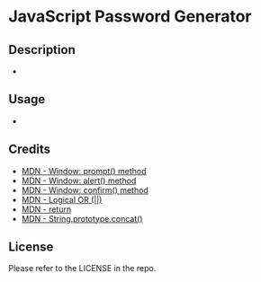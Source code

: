# JavaScript Password Generator

## Description
- 

## Usage
-

## Credits
- [MDN - Window: prompt() method](https://developer.mozilla.org/en-US/docs/Web/API/Window/prompt)
- [MDN - Window: alert() method](https://developer.mozilla.org/en-US/docs/Web/API/Window/alert)
- [MDN - Window: confirm() method](https://developer.mozilla.org/en-US/docs/Web/API/Window/confirm)
- [MDN - Logical OR (||)](https://developer.mozilla.org/en-US/docs/Web/JavaScript/Reference/Operators/Logical_OR)
- [MDN - return](https://developer.mozilla.org/en-US/docs/Web/JavaScript/Reference/Statements/return)
- [MDN - String.prototype.concat()](https://developer.mozilla.org/en-US/docs/Web/JavaScript/Reference/Global_Objects/String/concat)

## License
Please refer to the LICENSE in the repo.